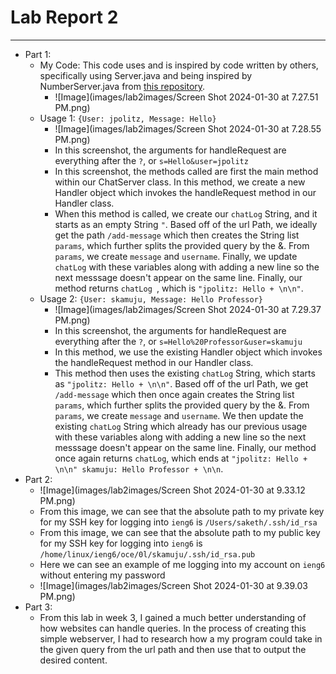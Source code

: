 # Lab Report 2
---
* Part 1:
  - My Code: This code uses and is inspired by code written by others, specifically using Server.java and being inspired by NumberServer.java from [this repository](https://github.com/ucsd-cse15l-f23/wavelet).
    - ![Image](images/lab2images/Screen Shot 2024-01-30 at 7.27.51 PM.png)
  - Usage 1: `{User: jpolitz, Message: Hello}`
    - ![Image](images/lab2images/Screen Shot 2024-01-30 at 7.28.55 PM.png)
    - In this screenshot, the arguments for handleRequest are everything after the `?`, or `s=Hello&user=jpolitz`
    - In this screenshot, the methods called are first the main method within our ChatServer class. In this method, we create a new Handler object which invokes the handleRequest method in our Handler class. 
    - When this method is called, we create our `chatLog` String, and it starts as an empty String `"`. Based off of the url Path, we ideally get the path  `/add-message` which then creates the String list `params`, which further splits the provided query by the &. From  `params`, we create `message` and `username`. Finally, we update `chatLog` with these variables along with adding a new line so the next messsage doesn't appear on the same line. Finally, our method returns `chatLog `, which is `"jpolitz: Hello + \n\n"`. 
  - Usage 2: `{User: skamuju, Message: Hello Professor}`
    - ![Image](images/lab2images/Screen Shot 2024-01-30 at 7.29.37 PM.png)
    - In this screenshot, the arguments for handleRequest are everything after the `?`, or `s=Hello%20Professor&user=skamuju`
    - In this method, we use the existing Handler object which invokes the handleRequest method in our Handler class.
    - This method then uses the existing `chatLog` String, which starts as `"jpolitz: Hello + \n\n"`. Based off of the url Path, we get `/add-message` which then once again creates the String list `params`, which further splits the provided query by the &. From  `params`, we create `message` and `username`. We then update  the existing `chatLog` String which already has our previous usage with these variables along with adding a new line so the next messsage doesn't appear on the same line. Finally, our method once again returns `chatLog`, which ends at `"jpolitz: Hello + \n\n" skamuju: Hello Professor + \n\n`. 
* Part 2:
  - ![Image](images/lab2images/Screen Shot 2024-01-30 at 9.33.12 PM.png)
  - From this image, we can see that the absolute path to my private key for my SSH key for logging into `ieng6` is `/Users/saketh/.ssh/id_rsa`
  - From this image, we can see that the absolute path to my public key for my SSH key for logging into `ieng6` is `/home/linux/ieng6/oce/0l/skamuju/.ssh/id_rsa.pub`
  - Here we can see an example of me logging into my account on `ieng6` without entering my password
  - ![Image](images/lab2images/Screen Shot 2024-01-30 at 9.39.03 PM.png)
* Part 3:
  - From this lab in week 3, I gained a much better understanding of how websites can handle queries. In the process of creating this simple webserver, I had to research how a my program could take in the given query from the url path and then use that to output the desired content.
